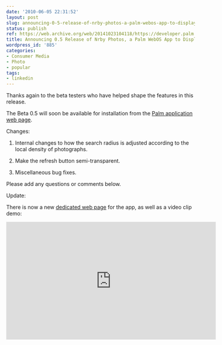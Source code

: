 ```yaml
---
date: '2010-06-05 22:31:52'
layout: post
slug: announcing-0-5-release-of-nrby-photos-a-palm-webos-app-to-display-nearby-photographs
status: publish
ref: https://web.archive.org/web/20141023104118/https://developer.palm.com/webChannel/index.php?packageid=org.eamonn.nrby
title: Announcing 0.5 Release of Nrby Photos, a Palm WebOS App to Display Nearby Photographs
wordpress_id: '885'
categories:
- Consumer Media
- Photo
- popular
tags:
- linkedin
---
```


Thanks again to the beta testers who have helped shape the features in this release.

The Beta 0.5 will soon be available for installation from the [Palm application web page](https://web.archive.org/web/20141023104118/https://developer.palm.com/webChannel/index.php?packageid=org.eamonn.nrby).

Changes:


  1. Internal changes to how the search radius is adjusted according to the local density of photographs.


  2. Make the refresh button semi-transparent.


  3. Miscellaneous bug fixes.


Please add any questions or comments below.

Update:

There is now a new [dedicated web page](http://www.nrby.eamonn.org/) for the app, as well as a video clip demo:

<iframe width="560" height="315" src="https://www.youtube.com/embed/0-gXpFuqdEU" frameborder="0" allow="accelerometer; autoplay; encrypted-media; gyroscope; picture-in-picture" allowfullscreen></iframe>

